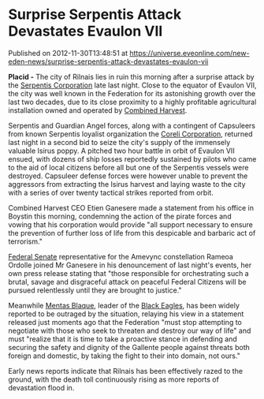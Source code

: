 # Surprise Serpentis Attack Devastates Evaulon VII
Published on 2012-11-30T13:48:51 at https://universe.eveonline.com/new-eden-news/surprise-serpentis-attack-devastates-evaulon-vii

**Placid -** The city of Rilnais lies in ruin this morning after a surprise attack by the [Serpentis Corporation](http://wiki.eveonline.com/en/wiki/Serpentis) late last night. Close to the equator of Evaulon VII, the city was well known in the Federation for its astonishing growth over the last two decades, due to its close proximity to a highly profitable agricultural installation owned and operated by [Combined Harvest](http://wiki.eveonline.com/en/wiki/Combined_Harvest).

Serpentis and Guardian Angel forces, along with a contingent of Capsuleers from known Serpentis loyalist organization the [Coreli Corporation](http://wiki.eveonline.com/en/wiki/Coreli_Corporation_\(Player_corporation\)), returned last night in a second bid to seize the city's supply of the immensely valuable Isirus poppy. A pitched two hour battle in orbit of Evaulon VII ensued, with dozens of ship losses reportedly sustained by pilots who came to the aid of local citizens before all but one of the Serpentis vessels were destroyed. Capsuleer defense forces were however unable to prevent the aggressors from extracting the Isirus harvest and laying waste to the city with a series of over twenty tactical strikes reported from orbit.

Combined Harvest CEO Etien Ganesere made a statement from his office in Boystin this morning, condemning the action of the pirate forces and vowing that his corporation would provide "all support necessary to ensure the prevention of further loss of life from this despicable and barbaric act of terrorism."

[Federal Senate](http://wiki.eveonline.com/en/wiki/Senate) representative for the Amevync constellation Rameoa Ordolle joined Mr Ganesere in his denouncement of last night's events, her own press release stating that "those responsible for orchestrating such a brutal, savage and disgraceful attack on peaceful Federal Citizens will be pursued relentlessly until they are brought to justice."

Meanwhile [Mentas Blaque](http://wiki.eveonline.com/en/wiki/Mentas_Blaque), leader of the [Black Eagles](http://wiki.eveonline.com/en/wiki/Black_Eagles), has been widely reported to be outraged by the situation, relaying his view in a statement released just moments ago that the Federation "must stop attempting to negotiate with those who seek to threaten and destroy our way of life" and must "realize that it is time to take a proactive stance in defending and securing the safety and dignity of the Gallente people against threats both foreign and domestic, by taking the fight to their into domain, not ours."

Early news reports indicate that Rilnais has been effectively razed to the ground, with the death toll continuously rising as more reports of devastation flood in.
